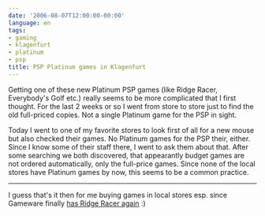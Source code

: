 ```yaml
---
date: '2006-08-07T12:00:00-00:00'
language: en
tags:
- gaming
- klagenfurt
- platinum
- psp
title: PSP Platinum games in Klagenfurt
---
```



Getting one of these new Platinum PSP games (like Ridge Racer, Everybody's Golf etc.) really seems to be more complicated that I first thought. For the last 2 weeks or so I went from store to store just to find the old full-priced copies. Not a single Platinum game for the PSP in sight.

Today I went to one of my favorite stores to look first of all for a new mouse but also checked their games. No Platinum games for the PSP their, either. Since I know some of their staff there, I went to ask them about that. After some searching we both discovered, that appearantly budget games are not ordered automatically, only the full-price games. Since none of the local stores have Platinum games by now, this seems to be a common practice.

-------------------------------



I guess that's it then for me buying games in local stores esp. since Gameware finally [has Ridge Racer again](http://www2.gameware.at/info/space/Ridge+Racer+Platinum) :)